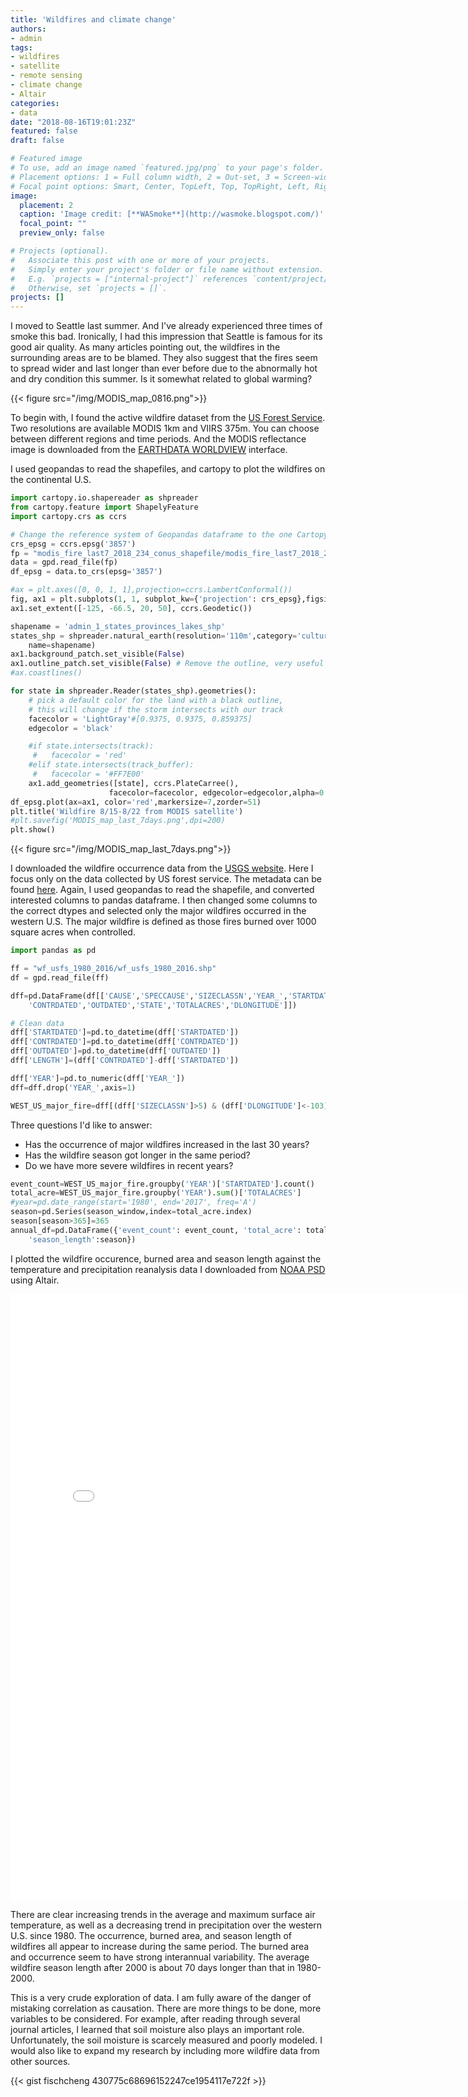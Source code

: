```yaml
---
title: 'Wildfires and climate change'
authors:
- admin
tags:
- wildfires
- satellite
- remote sensing
- climate change
- Altair
categories:
- data
date: "2018-08-16T19:01:23Z"
featured: false
draft: false

# Featured image
# To use, add an image named `featured.jpg/png` to your page's folder.
# Placement options: 1 = Full column width, 2 = Out-set, 3 = Screen-width
# Focal point options: Smart, Center, TopLeft, Top, TopRight, Left, Right, BottomLeft, Bottom, BottomRight
image:
  placement: 2
  caption: 'Image credit: [**WASmoke**](http://wasmoke.blogspot.com/)'
  focal_point: ""
  preview_only: false

# Projects (optional).
#   Associate this post with one or more of your projects.
#   Simply enter your project's folder or file name without extension.
#   E.g. `projects = ["internal-project"]` references `content/project/deep-learning/index.md`.
#   Otherwise, set `projects = []`.
projects: []
---
```


I moved to Seattle last summer. And I've already experienced three times of smoke this bad. Ironically, I had this impression that Seattle is famous for its good air quality. As many articles pointing out, the wildfires in the surrounding areas are to be blamed. They also suggest that the fires seem to spread wider and last longer than ever before due to the abnormally hot and dry condition this summer. Is it somewhat related to global warming?

{{< figure src="/img/MODIS_map_0816.png">}}

To begin with, I found the active wildfire dataset from the [US Forest Service](https://fsapps.nwcg.gov/afm/gisdata.php). Two resolutions are available MODIS 1km and VIIRS 375m. You can choose between different regions and time periods. And the MODIS reflectance image is downloaded from the [EARTHDATA WORLDVIEW](https://worldview.earthdata.nasa.gov) interface. 

I used geopandas to read the shapefiles, and cartopy to plot the wildfires on the continental U.S.

```python
import cartopy.io.shapereader as shpreader
from cartopy.feature import ShapelyFeature
import cartopy.crs as ccrs

# Change the reference system of Geopandas dataframe to the one Cartopy knows.
crs_epsg = ccrs.epsg('3857')
fp = "modis_fire_last7_2018_234_conus_shapefile/modis_fire_last7_2018_234_conus.shp"
data = gpd.read_file(fp)
df_epsg = data.to_crs(epsg='3857')

#ax = plt.axes([0, 0, 1, 1],projection=ccrs.LambertConformal())
fig, ax1 = plt.subplots(1, 1, subplot_kw={'projection': crs_epsg},figsize=(10, 5))
ax1.set_extent([-125, -66.5, 20, 50], ccrs.Geodetic())

shapename = 'admin_1_states_provinces_lakes_shp'
states_shp = shpreader.natural_earth(resolution='110m',category='cultural', 
    name=shapename)
ax1.background_patch.set_visible(False)
ax1.outline_patch.set_visible(False) # Remove the outline, very useful
#ax.coastlines()

for state in shpreader.Reader(states_shp).geometries():
    # pick a default color for the land with a black outline,
    # this will change if the storm intersects with our track
    facecolor = 'LightGray'#[0.9375, 0.9375, 0.859375]
    edgecolor = 'black'

    #if state.intersects(track):
     #   facecolor = 'red'
    #elif state.intersects(track_buffer):
     #   facecolor = '#FF7E00'
    ax1.add_geometries([state], ccrs.PlateCarree(),
                      facecolor=facecolor, edgecolor=edgecolor,alpha=0.6)
df_epsg.plot(ax=ax1, color='red',markersize=7,zorder=51)
plt.title('Wildfire 8/15-8/22 from MODIS satellite')
#plt.savefig('MODIS_map_last_7days.png',dpi=200)
plt.show()
```

{{< figure src="/img/MODIS_map_last_7days.png">}}

I downloaded the wildfire occurrence data from the [USGS website](https://wildfire.cr.usgs.gov/firehistory/data.html). Here I focus only on the data collected by US forest service. The metadata can be found [here](https://wildfire.cr.usgs.gov/firehistory/firehistory_1980_2016.xml). Again, I used geopandas to read the shapefile, and converted interested columns to pandas dataframe. I then changed some columns to the correct dtypes and selected only the major wildfires occurred in the western U.S. The major wildfire is defined as those fires burned over 1000 square acres when controlled. 

```python
import pandas as pd

ff = "wf_usfs_1980_2016/wf_usfs_1980_2016.shp"
df = gpd.read_file(ff)

dff=pd.DataFrame(df[['CAUSE','SPECCAUSE','SIZECLASSN','YEAR_','STARTDATED',
    'CONTRDATED','OUTDATED','STATE','TOTALACRES','DLONGITUDE']])

# Clean data
dff['STARTDATED']=pd.to_datetime(dff['STARTDATED'])
dff['CONTRDATED']=pd.to_datetime(dff['CONTRDATED'])
dff['OUTDATED']=pd.to_datetime(dff['OUTDATED'])
dff['LENGTH']=(dff['CONTRDATED']-dff['STARTDATED'])

dff['YEAR']=pd.to_numeric(dff['YEAR_'])
dff=dff.drop('YEAR_',axis=1)

WEST_US_major_fire=dff[(dff['SIZECLASSN']>5) & (dff['DLONGITUDE']<-103)]

```

Three questions I'd like to answer:

* Has the occurrence of major wildfires increased in the last 30 years?
* Has the wildfire season got longer in the same period?
* Do we have more severe wildfires in recent years?

```python
event_count=WEST_US_major_fire.groupby('YEAR')['STARTDATED'].count()
total_acre=WEST_US_major_fire.groupby('YEAR').sum()['TOTALACRES']
#year=pd.date_range(start='1980', end='2017', freq='A')
season=pd.Series(season_window,index=total_acre.index)
season[season>365]=365
annual_df=pd.DataFrame({'event_count': event_count, 'total_acre': total_acre,
    'season_length':season})

```

I plotted the wildfire occurence, burned area and season length against the temperature and precipitation reanalysis data I downloaded from [NOAA PSD](https://esrl.noaa.gov/psd/) using Altair. 

<iframe id="altairchart"
    src="/img/wildfire_charts.html" width=800 height=970 
    scrolling="no" frameborder="no">
</iframe>

There are clear increasing trends in the average and maximum surface air temperature, as well as a decreasing trend in precipitation over the western U.S. since 1980. The occurrence, burned area, and season length of wildfires all appear to increase during the same period. The burned area and occurrence seem to have strong interannual variability. The average wildfire season length after 2000 is about 70 days longer than that in 1980-2000. 

This is a very crude exploration of data. I am fully aware of the danger of mistaking correlation as causation. There are more things to be done, more variables to be considered. For example, after reading through several journal articles, I learned that soil moisture also plays an important role. Unfortunately, the soil moisture is scarcely measured and poorly modeled. I would also like to expand my research by including more wildfire data from other sources. 

{{< gist fischcheng 430775c68696152247ce1954117e722f >}}







